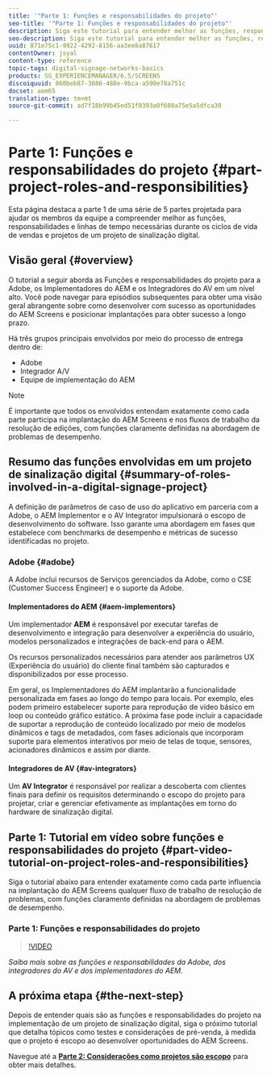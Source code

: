 ```yaml
---
title: '"Parte 1: Funções e responsabilidades do projeto"'
seo-title: '"Parte 1: Funções e responsabilidades do projeto"'
description: Siga este tutorial para entender melhor as funções, responsabilidades e linhas de tempo necessárias durante os ciclos de vida de vendas e projetos de um projeto de sinalização digital.
seo-description: Siga este tutorial para entender melhor as funções, responsabilidades e linhas de tempo necessárias durante os ciclos de vida de vendas e projetos de um projeto de sinalização digital.
uuid: 871e75c1-9922-4292-8156-aa3ee8a87617
contentOwner: jsyal
content-type: reference
topic-tags: digital-signage-networks-basics
products: SG_EXPERIENCEMANAGER/6.5/SCREENS
discoiquuid: 860beb87-3686-488e-9bca-a590e78a751c
docset: aem65
translation-type: tm+mt
source-git-commit: ad7f18b99b45ed51f0393a0f608a75e5a5dfca30

---
```



# Parte 1: Funções e responsabilidades do projeto {#part-project-roles-and-responsibilities}

Esta página destaca a parte 1 de uma série de 5 partes projetada para ajudar os membros da equipe a compreender melhor as funções, responsabilidades e linhas de tempo necessárias durante os ciclos de vida de vendas e projetos de um projeto de sinalização digital.

## Visão geral {#overview}

O tutorial a seguir aborda as Funções e responsabilidades do projeto para a Adobe, os Implementadores do AEM e os Integradores do AV em um nível alto. Você pode navegar para episódios subsequentes para obter uma visão geral abrangente sobre como desenvolver com sucesso as oportunidades do AEM Screens e posicionar implantações para obter sucesso a longo prazo.

Há três grupos principais envolvidos por meio do processo de entrega dentro de:

* Adobe
* Integrador A/V
* Equipe de implementação do AEM

>[!NOTE]
>
>É importante que todos os envolvidos entendam exatamente como cada parte participa na implantação do AEM Screens e nos fluxos de trabalho da resolução de edições, com funções claramente definidas na abordagem de problemas de desempenho.

## Resumo das funções envolvidas em um projeto de sinalização digital {#summary-of-roles-involved-in-a-digital-signage-project}

A definição de parâmetros de caso de uso do aplicativo em parceria com a Adobe, o AEM Implementor e o AV Integrator impulsionará o escopo de desenvolvimento do software. Isso garante uma abordagem em fases que estabelece com benchmarks de desempenho e métricas de sucesso identificadas no projeto.

### Adobe {#adobe}

A Adobe inclui recursos de Serviços gerenciados da Adobe, como o CSE (Customer Success Engineer) e o suporte da Adobe.

#### Implementadores do AEM {#aem-implementors}

Um implementador **AEM** é responsável por executar tarefas de desenvolvimento e integração para desenvolver a experiência do usuário, modelos personalizados e integrações de back-end para o AEM.

Os recursos personalizados necessários para atender aos parâmetros UX (Experiência do usuário) do cliente final também são capturados e disponibilizados por esse processo.

Em geral, os Implementadores do AEM implantarão a funcionalidade personalizada em fases ao longo do tempo para locais. Por exemplo, eles podem primeiro estabelecer suporte para reprodução de vídeo básico em loop ou conteúdo gráfico estático. A próxima fase pode incluir a capacidade de suportar a reprodução de conteúdo localizado por meio de modelos dinâmicos e tags de metadados, com fases adicionais que incorporam suporte para elementos interativos por meio de telas de toque, sensores, acionadores dinâmicos e assim por diante.

#### Integradores de AV {#av-integrators}

Um **AV Integrator** é responsável por realizar a descoberta com clientes finais para definir os requisitos determinando o escopo do projeto para projetar, criar e gerenciar efetivamente as implantações em torno do hardware de sinalização digital.

## Parte 1: Tutorial em vídeo sobre funções e responsabilidades do projeto {#part-video-tutorial-on-project-roles-and-responsibilities}

Siga o tutorial abaixo para entender exatamente como cada parte influencia na implantação do AEM Screens qualquer fluxo de trabalho de resolução de problemas, com funções claramente definidas na abordagem de problemas de desempenho.

### Parte 1: Funções e responsabilidades do projeto

>[!VIDEO](https://video.tv.adobe.com/v/28375?captions=por_br)

*Saiba mais sobre as funções e responsabilidades da Adobe, dos integradores do AV e dos implementadores do AEM.*

## A próxima etapa {#the-next-step}

Depois de entender quais são as funções e responsabilidades do projeto na implementação de um projeto de sinalização digital, siga o próximo tutorial que detalha tópicos como testes e considerações de pré-venda, à medida que o projeto é escopo ao desenvolver oportunidades do AEM Screens.

Navegue até a **[Parte 2: Considerações como projetos são escopo](project-considerations.md)** para obter mais detalhes.
